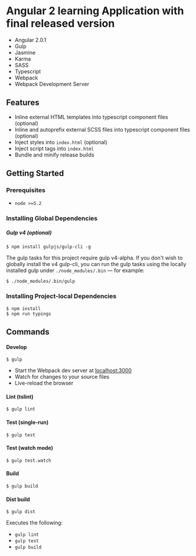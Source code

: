 # Angular 2 learning Application with final released version

- Angular 2.0.1
- Gulp
- Jasmine
- Karma
- SASS
- Typescript
- Webpack
- Webpack Development Server


## Features
- Inline external HTML templates into typescript component files (optional)
- Inline and autoprefix external SCSS files into typescript component files (optional)
- Inject styles into `index.html` (optional)
- Inject script tags into `index.html`
- Bundle and minify release builds


## Getting Started
### Prerequisites
- `node >=5.2`

### Installing Global Dependencies
##### Gulp v4 (optional)
```shell
$ npm install gulpjs/gulp-cli -g
```
The gulp tasks for this project require gulp v4-alpha. If you don't wish to globally install the v4 gulp-cli, you can run the gulp tasks using the locally installed gulp under `./node_modules/.bin` — for example:
```shell
$ ./node_modules/.bin/gulp
```


### Installing Project-local Dependencies
```shell
$ npm install
$ npm run typings
```


## Commands
#### Develop
```shell
$ gulp
```

- Start the Webpack dev server at <a href="http://localhost:3000" target="_blank">localhost:3000</a>
- Watch for changes to your source files
- Live-reload the browser

#### Lint (tslint)
```shell
$ gulp lint
```

#### Test (single-run)
```shell
$ gulp test
```

#### Test (watch mode)
```shell
$ gulp test.watch
```

#### Build
```shell
$ gulp build
```

#### Dist build
```shell
$ gulp dist
```
Executes the following:
- `gulp lint`
- `gulp test`
- `gulp build`

